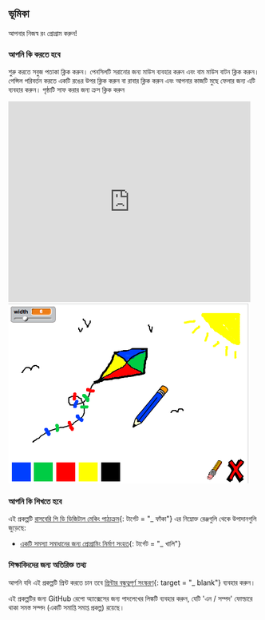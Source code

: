 ## ভূমিকা

আপনার নিজস্ব রং প্রোগ্রাম করুন!

### আপনি কি করতে হবে

শুরু করতে সবুজ পতাকা ক্লিক করুন। পেনসিলটি সরানোর জন্য মাউস ব্যবহার করুন এবং বাম মাউস বাটন ক্লিক করুন। পেন্সিল পরিবর্তন করতে একটি রঙের উপর ক্লিক করুন বা রাবার ক্লিক করুন এবং আপনার কাজটি মুছে ফেলার জন্য এটি ব্যবহার করুন। পৃষ্ঠাটি সাফ করার জন্য ক্রস ক্লিক করুন

<div class="scratch-preview">
  <iframe allowtransparency="true" width="485" height="402" src="https://scratch.mit.edu/projects/embed/63473366/?autostart=false" frameborder="0"></iframe>
  <img src="images/paint-final.png">
</div>

### আপনি কি শিখতে হবে

এই প্রকল্পটি [রাসবেরি পি ডি ডিজিটাল মেকিং পাঠ্যক্রম](http://rpf.io/curriculum){: টার্গেট = "_ ফাঁকা"} এর নিম্নোক্ত রেঞ্জগুলি থেকে উপাদানগুলি জুড়েছে:

+ [একটি সমস্যা সমাধানের জন্য প্রোগ্রামিং নির্মাণ সংহত](https://www.raspberrypi.org/curriculum/programming/builder){: টার্গেট = "_ খালি"}

### শিক্ষাবিদদের জন্য অতিরিক্ত তথ্য

আপনি যদি এই প্রকল্পটি প্রিন্ট করতে চান তবে [প্রিন্টার বন্ধুত্বপূর্ণ সংস্করণ](https://projects.raspberrypi.org/en/projects/paint-box/print){: target = "_ blank"} ব্যবহার করুন।

এই প্রকল্পটির জন্য GitHub রেপো অ্যাক্সেসের জন্য পাদলেখের লিঙ্কটি ব্যবহার করুন, যেটি 'এন / সম্পদ' ফোল্ডারে থাকা সমস্ত সম্পদ (একটি সমাপ্তি সমাপ্ত প্রকল্প) রয়েছে।